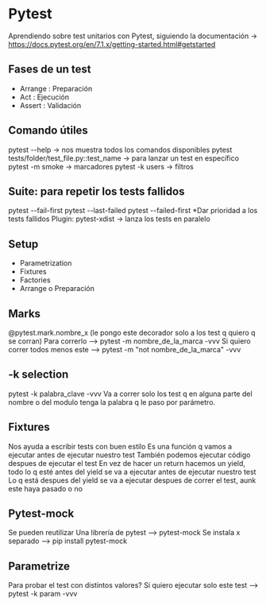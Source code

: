 # Pytest

Aprendiendo sobre test unitarios con Pytest, siguiendo la documentación -> https://docs.pytest.org/en/7.1.x/getting-started.html#getstarted

## Fases de un test
* Arrange : Preparación
* Act : Ejecución
* Assert : Validación

## Comando útiles
pytest --help -> nos muestra todos los comandos disponibles
pytest tests/folder/test_file.py::test_name -> para lanzar un test en específico
pytest -m smoke -> marcadores
pytest -k users -> filtros

## Suite: para repetir los tests fallidos
pytest --fail-first
pytest --last-failed
pytest --failed-first
*Dar prioridad a los tests fallidos
Plugin: pytest-xdist -> lanza los tests en paralelo

## Setup
* Parametrization
* Fixtures
* Factories
* Arrange o Preparación

## Marks
@pytest.mark.nombre_x
(le pongo este decorador solo a los test q quiero q se corran)
Para correrlo --> pytest -m nombre_de_la_marca -vvv
Si quiero correr todos menos este --> pytest -m "not nombre_de_la_marca" -vvv

## -k selection
pytest -k palabra_clave -vvv
Va a correr solo los test q en alguna parte del nombre o del modulo tenga la palabra q le paso por parámetro.

## Fixtures
Nos ayuda a escribir tests con buen estilo
Es una función q vamos a ejecutar antes de ejecutar nuestro test
También podemos ejecutar código despues de ejecutar el test
En vez de hacer un return hacemos un yield, todo lo q esté antes del yield se va a ejecutar antes de ejecutar nuestro test
Lo q está despues del yield se va a ejecutar despues de correr el test, aunk este haya pasado o no

## Pytest-mock
Se pueden reutilizar
Una librería de pytest -->  pytest-mock
Se instala x separado --> pip install pytest-mock

## Parametrize
Para probar el test con distintos valores?
Si quiero ejecutar solo este test --> pytest -k param -vvv


